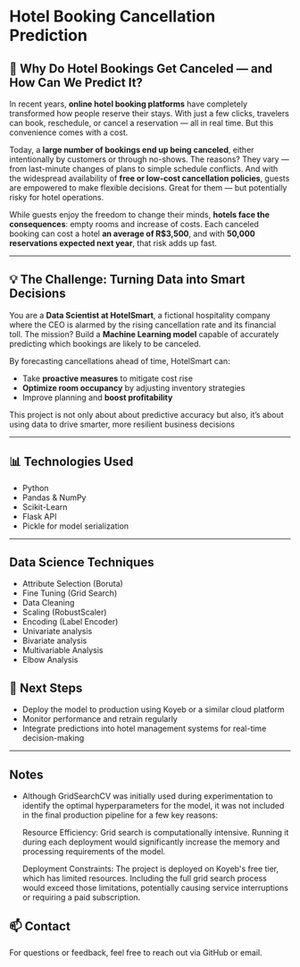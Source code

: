 # Hotel Booking Cancellation Prediction

## 🏨 Why Do Hotel Bookings Get Canceled — and How Can We Predict It?

In recent years, **online hotel booking platforms** have completely transformed how people reserve their stays. With just a few clicks, travelers can book, reschedule, or cancel a reservation — all in real time. But this convenience comes with a cost.

Today, a **large number of bookings end up being canceled**, either intentionally by customers or through no-shows. The reasons? They vary — from last-minute changes of plans to simple schedule conflicts. And with the widespread availability of **free or low-cost cancellation policies**, guests are empowered to make flexible decisions. Great for them — but potentially risky for hotel operations.

While guests enjoy the freedom to change their minds, **hotels face the consequences**: empty rooms and increase of costs. Each canceled booking can cost a hotel **an average of R$3,500**, and with **50,000 reservations expected next year**, that risk adds up fast.

---

## 💡 The Challenge: Turning Data into Smart Decisions

You are a **Data Scientist at HotelSmart**, a fictional hospitality company where the CEO is alarmed by the rising cancellation rate and its financial toll. The mission? Build a **Machine Learning model** capable of accurately predicting which bookings are likely to be canceled.

By forecasting cancellations ahead of time, HotelSmart can:

- Take **proactive measures** to mitigate cost rise  
- **Optimize room occupancy** by adjusting inventory strategies  
- Improve planning and **boost profitability**

This project is not only about about predictive accuracy but also, it’s about using data to drive smarter, more resilient business decisions

---

## 📊 Technologies Used

- Python
- Pandas & NumPy
- Scikit-Learn
- Flask API
- Pickle for model serialization

---

## Data Science Techniques
- Attribute Selection (Boruta)
- Fine Tuning (Grid Search)
- Data Cleaning
- Scaling (RobustScaler)
- Encoding (Label Encoder)
- Univariate analysis
- Bivariate analysis
- Multivariable Analysis
- Elbow Analysis

## 🚀 Next Steps

- Deploy the model to production using Koyeb or a similar cloud platform
- Monitor performance and retrain regularly
- Integrate predictions into hotel management systems for real-time decision-making

---
## Notes
- Although GridSearchCV was initially used during experimentation to identify the optimal hyperparameters for the model, it was not included in the final production pipeline for a few key reasons:

    Resource Efficiency: Grid search is computationally intensive. Running it during each deployment would significantly increase the memory and processing requirements of the model.

    Deployment Constraints: The project is deployed on Koyeb's free tier, which has limited resources. Including the full grid search process would exceed those limitations, potentially causing service interruptions or requiring a paid subscription.

## 📫 Contact

For questions or feedback, feel free to reach out via GitHub or email.